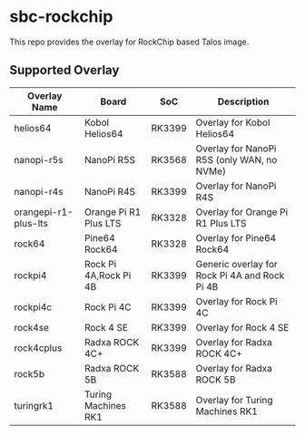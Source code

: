 # sbc-rockchip

This repo provides the overlay for RockChip based Talos image.

## Supported Overlay

| Overlay Name         | Board                 | SoC    | Description                                   |
| -------------------- | --------------------- | ------ | --------------------------------------------- |
| helios64             | Kobol Helios64        | RK3399 | Overlay for Kobol Helios64                    |
| nanopi-r5s           | NanoPi R5S            | RK3568 | Overlay for NanoPi R5S (only WAN, no NVMe)    |
| nanopi-r4s           | NanoPi R4S            | RK3399 | Overlay for NanoPi R4S                        |
| orangepi-r1-plus-lts | Orange Pi R1 Plus LTS | RK3328 | Overlay for Orange Pi R1 Plus LTS             |
| rock64               | Pine64 Rock64         | RK3328 | Overlay for Pine64 Rock64                     |
| rockpi4              | Rock Pi 4A,Rock Pi 4B | RK3399 | Generic overlay for Rock Pi 4A and Rock Pi 4B |
| rockpi4c             | Rock Pi 4C            | RK3399 | Overlay for Rock Pi 4C                        |
| rock4se              | Rock 4 SE             | RK3399 | Overlay for Rock 4 SE                         |
| rock4cplus           | Radxa ROCK 4C+        | RK3399 | Overlay for Radxa ROCK 4C+                    |
| rock5b               | Radxa ROCK 5B         | RK3588 | Overlay for Radxa ROCK 5B                     |
| turingrk1            | Turing Machines RK1   | RK3588 | Overlay for Turing Machines RK1               |
